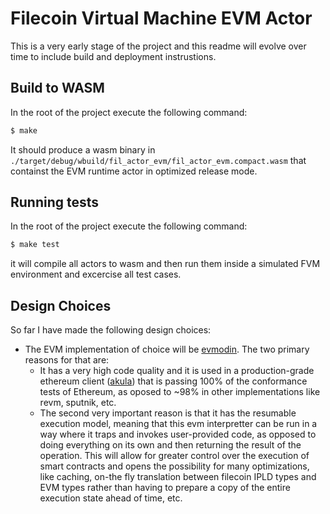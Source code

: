 # Filecoin Virtual Machine EVM Actor

This is a very early stage of the project and this readme will evolve over time to include build and deployment instrustions.

## Build to WASM

In the root of the project execute the following command:

```sh
$ make
```

It should produce a wasm binary in `./target/debug/wbuild/fil_actor_evm/fil_actor_evm.compact.wasm` that containst the EVM runtime actor in optimized release mode.

## Running tests

In the root of the project execute the following command: 

```sh
$ make test
```

it will compile all actors to wasm and then run them inside a simulated FVM environment and excercise all test cases.

## Design Choices

So far I have made the following design choices:
  - The EVM implementation of choice will be [evmodin](https://github.com/vorot93/evmodin). The two primary reasons for that are:
    - It has a very high code quality and it is used in a production-grade ethereum client ([akula](https://github.com/akula-bft/akula)) that is passing 100% of the conformance tests of Ethereum, as oposed to ~98% in other implementations like revm, sputnik, etc.
    - The second very important reason is that it has the resumable execution model, meaning that this evm interpretter can be run in a way where it traps and invokes user-provided code, as opposed to doing everything on its own and then returning the result of the operation. This will allow for greater control over the execution of smart contracts and opens the possibility for many optimizations, like caching, on-the fly translation between filecoin IPLD types and EVM types rather than having to prepare a copy of the entire execution state ahead of time, etc.


